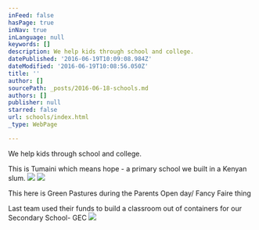 ```yaml
---
inFeed: false
hasPage: true
inNav: true
inLanguage: null
keywords: []
description: We help kids through school and college.
datePublished: '2016-06-19T10:09:08.984Z'
dateModified: '2016-06-19T10:08:56.050Z'
title: ''
author: []
sourcePath: _posts/2016-06-18-schools.md
authors: []
publisher: null
starred: false
url: schools/index.html
_type: WebPage

---
```

We help kids through school and college.

This is Tumaini which means hope - a primary school we built in a Kenyan slum.
![](https://the-grid-user-content.s3-us-west-2.amazonaws.com/2f3e7695-b005-4996-bf27-2555d3d7902c.jpg)
![](https://the-grid-user-content.s3-us-west-2.amazonaws.com/c35e6528-afa9-42d5-a4e0-489b89be78d6.jpg)

This here is Green Pastures during the Parents Open day/ Fancy Faire thing

Last team used their funds to build a classroom out of containers for our Secondary School- GEC
![](https://the-grid-user-content.s3-us-west-2.amazonaws.com/c42562e3-3c09-41da-b404-88fb3285e8d3.jpg)